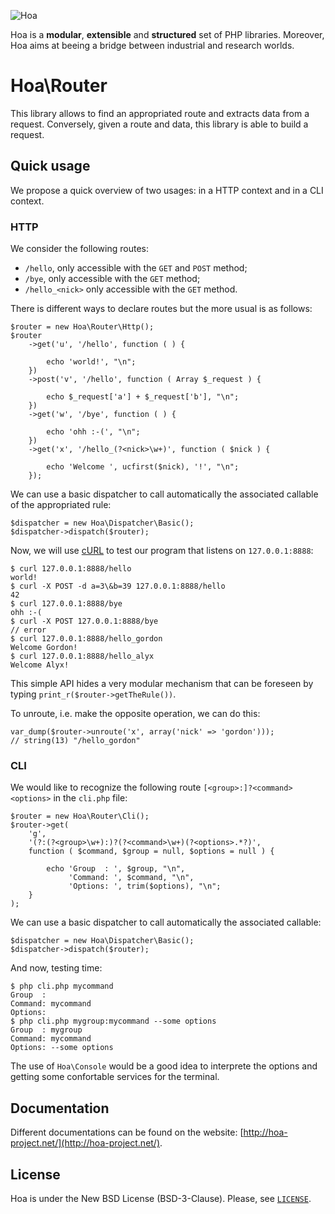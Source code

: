 ![Hoa](http://hoa-project.net/Media/Image/Hoa_small.png)

Hoa is a **modular**, **extensible** and **structured** set of PHP libraries.
Moreover, Hoa aims at beeing a bridge between industrial and research worlds.

# Hoa\Router

This library allows to find an appropriated route and extracts data from a
request. Conversely, given a route and data, this library is able to build a
request.

## Quick usage

We propose a quick overview of two usages: in a HTTP context and in a CLI
context.

### HTTP

We consider the following routes:

  * `/hello`, only accessible with the `GET` and `POST` method;
  * `/bye`, only accessible with the `GET` method;
  * `/hello_<nick>` only accessible with the `GET` method.

There is different ways to declare routes but the more usual is as follows:

    $router = new Hoa\Router\Http();
    $router
        ->get('u', '/hello', function ( ) {

            echo 'world!', "\n";
        })
        ->post('v', '/hello', function ( Array $_request ) {

            echo $_request['a'] + $_request['b'], "\n";
        })
        ->get('w', '/bye', function ( ) {

            echo 'ohh :-(', "\n";
        })
        ->get('x', '/hello_(?<nick>\w+)', function ( $nick ) {

            echo 'Welcome ', ucfirst($nick), '!', "\n";
        });

We can use a basic dispatcher to call automatically the associated callable of
the appropriated rule:

    $dispatcher = new Hoa\Dispatcher\Basic();
    $dispatcher->dispatch($router);

Now, we will use [cURL](http://curl.haxx.se/) to test our program that listens
on `127.0.0.1:8888`:

    $ curl 127.0.0.1:8888/hello
    world!
    $ curl -X POST -d a=3\&b=39 127.0.0.1:8888/hello
    42
    $ curl 127.0.0.1:8888/bye
    ohh :-(
    $ curl -X POST 127.0.0.1:8888/bye
    // error
    $ curl 127.0.0.1:8888/hello_gordon
    Welcome Gordon!
    $ curl 127.0.0.1:8888/hello_alyx
    Welcome Alyx!

This simple API hides a very modular mechanism that can be foreseen by typing
`print_r($router->getTheRule())`.

To unroute, i.e. make the opposite operation, we can do this:

    var_dump($router->unroute('x', array('nick' => 'gordon')));
    // string(13) "/hello_gordon"

### CLI

We would like to recognize the following route `[<group>:]?<command> <options>`
in the `cli.php` file:

    $router = new Hoa\Router\Cli();
    $router->get(
        'g',
        '(?:(?<group>\w+):)?(?<command>\w+)(?<options>.*?)',
        function ( $command, $group = null, $options = null ) {

            echo 'Group  : ', $group, "\n",
                 'Command: ', $command, "\n",
                 'Options: ', trim($options), "\n";
        }
    );

We can use a basic dispatcher to call automatically the associated callable:

    $dispatcher = new Hoa\Dispatcher\Basic();
    $dispatcher->dispatch($router);

And now, testing time:

    $ php cli.php mycommand
    Group  : 
    Command: mycommand
    Options: 
    $ php cli.php mygroup:mycommand --some options
    Group  : mygroup
    Command: mycommand
    Options: --some options

The use of `Hoa\Console` would be a good idea to interprete the options and
getting some confortable services for the terminal.

## Documentation

Different documentations can be found on the website:
[http://hoa-project.net/](http://hoa-project.net/).

## License

Hoa is under the New BSD License (BSD-3-Clause). Please, see
[`LICENSE`](http://hoa-project.net/LICENSE).